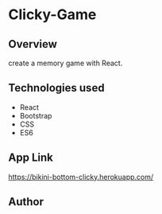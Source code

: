 # Clicky-Game

## Overview 

create a memory game with React.


## Technologies used
- React
- Bootstrap
- CSS
- ES6

## App Link
https://bikini-bottom-clicky.herokuapp.com/

## Author
